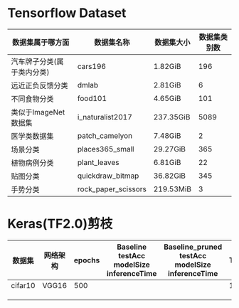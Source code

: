 # Tensorflow Dataset



| 数据集属于哪方面           | 数据集名称          | 数据集大小 | 数据集类别数 |
| -------------------------- | ------------------- | ---------- | ------------ |
| 汽车牌子分类(属于类内分类) | cars196             | 1.82GiB    | 196          |
| 远近正负反馈分类           | dmlab               | 2.81GiB    | 6            |
| 不同食物分类               | food101             | 4.65GiB    | 101          |
| 类似于ImageNet数据集       | i_naturalist2017    | 237.35GiB  | 5089         |
| 医学类数据集               | patch_camelyon      | 7.48GiB    | 2            |
| 场景分类                   | places365_small     | 29.27GiB   | 365          |
| 植物病例分类               | plant_leaves        | 6.81GiB    | 22           |
| 贴图分类                   | quickdraw_bitmap    | 36.82GiB   | 345          |
| 手势分类                   | rock_paper_scissors | 219.53MiB  | 3            |



# Keras(TF2.0)剪枝

| 数据集  | 网络架构 | epochs | Baseline testAcc modelSize  inferenceTime | Baseline_pruned testAcc modelSize inferenceTime | train Time(Tesla P100) |
| ------- | -------- | ------ | ----------------------------------------- | ----------------------------------------------- | ---------------------- |
| cifar10 | VGG16    | 500    |                                           |                                                 | 1.53h                  |
|         |          |        |                                           |                                                 |                        |
|         |          |        |                                           |                                                 |                        |
|         |          |        |                                           |                                                 |                        |

